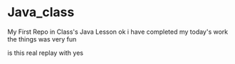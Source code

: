 # Java_class
My First Repo in Class's Java Lesson
ok i have completed my today's work the things was very fun

is this real replay with yes
